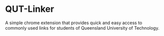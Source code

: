 # QUT-Linker
A simple chrome extension that provides quick and easy access to commonly used links for students of Queensland University of Technology.

